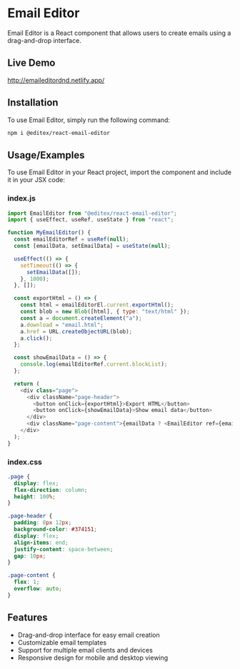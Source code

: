 # Email Editor

Email Editor is a React component that allows users to create emails using a drag-and-drop interface.

## Live Demo

http://emaileditordnd.netlify.app/

## Installation

To use Email Editor, simply run the following command:

```bash
npm i @editex/react-email-editor
```

## Usage/Examples

To use Email Editor in your React project, import the component and include it in your JSX code:

### index.js

```javascript
import EmailEditor from "@editex/react-email-editor";
import { useEffect, useRef, useState } from "react";

function MyEmailEditor() {
  const emailEditorRef = useRef(null);
  const [emailData, setEmailData] = useState(null);

  useEffect(() => {
    setTimeout(() => {
      setEmailData([]);
    }, 1000);
  }, []);

  const exportHtml = () => {
    const html = emailEditorEl.current.exportHtml();
    const blob = new Blob([html], { type: "text/html" });
    const a = document.createElement("a");
    a.download = "email.html";
    a.href = URL.createObjectURL(blob);
    a.click();
  };

  const showEmailData = () => {
    console.log(emailEditorRef.current.blockList);
  };

  return (
    <div class="page">
      <div className="page-header">
        <button onClick={exportHtml}>Export HTML</button>
        <button onClick={showEmailData}>Show email data</button>
      </div>
      <div className="page-content">{emailData ? <EmailEditor ref={emailEditorRef} defaultBlockList={emailData} /> : <>Loading....</>}</div>
    </div>
  );
}
```

### index.css

```css
.page {
  display: flex;
  flex-direction: column;
  height: 100%;
}

.page-header {
  padding: 8px 12px;
  background-color: #374151;
  display: flex;
  align-items: end;
  justify-content: space-between;
  gap: 10px;
}

.page-content {
  flex: 1;
  overflow: auto;
}
```

## Features

- Drag-and-drop interface for easy email creation
- Customizable email templates
- Support for multiple email clients and devices
- Responsive design for mobile and desktop viewing
